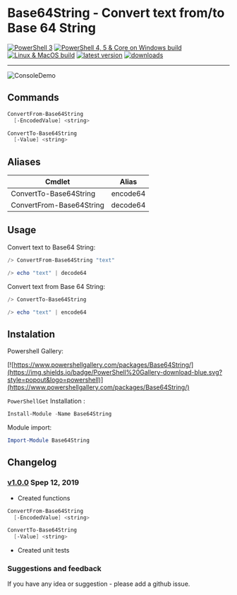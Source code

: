 # Base64String - Convert text from/to Base 64 String

[![PowerShell 3](https://dev.azure.com/Stadub-Gh/PowershellScripts/_apis/build/status/SharedFunctions?branchName=master)](https://dev.azure.com/Stadub-Gh/PowershellScripts/_build/latest?definitionId=6&branchName=master)
[![PowerShell 4, 5 & Core on Windows build](https://ci.appveyor.com/api/projects/status/7nunpf138bmp7ogf/branch/master?svg=true)](https://ci.appveyor.com/project/stadub/powershellscripts-v9ncj/branch/master)
[![Linux & MacOS build](https://img.shields.io/travis/stadub/PowershellScripts/master.svg?label=linux/macos+build)](https://travis-ci.org/stadub/PowershellScripts)
[![latest version](https://img.shields.io/powershellgallery/v/Base64String.svg?label=latest+version)](https://www.powershellgallery.com/packages/Base64String/)
[![downloads](https://img.shields.io/powershellgallery/dt/Base64String.svg?label=downloads)](https://www.powershellgallery.com/packages/Base64String)
<!-- [Documentation](https://powershellscripts.readthedocs.io/en/latest/) -->
---------------------

![ConsoleDemo](https://github.com/stadub/PowershellScripts/raw/master/Shared-Functions/Base64String/Assets/demo.gif)

## Commands

```powershell
ConvertFrom-Base64String
  [-EncodedValue] <string>

ConvertTo-Base64String
  [-Value] <string>

```

## Aliases

| Cmdlet           | Alias |
| -----------------|:-----:|
| ConvertTo-Base64String   | encode64   |
| ConvertFrom-Base64String | decode64    |

## Usage

Convert text to Base64 String:

```powershell
/> ConvertFrom-Base64String "text"
```

```powershell
/> echo "text" | decode64
```

Convert text from Base 64 String:

```powershell
/> ConvertTo-Base64String
```

```powershell
/> echo "text" | encode64
```

## Instalation

Powershell Gallery:

[![https://www.powershellgallery.com/packages/Base64String/](https://img.shields.io/badge/PowerShell%20Gallery-download-blue.svg?style=popout&logo=powershell)](https://www.powershellgallery.com/packages/Base64String/)

`PowerShellGet` Installation :

```powershell
Install-Module -Name Base64String
```

Module import:

```powershell
Import-Module Base64String
```


## Changelog

### [v1.0.0](https://github.com/stadub/PowershellScripts/releases/tag/v0.10.0) Spep 12, 2019

* Created functions

```powershell
ConvertFrom-Base64String
  [-EncodedValue] <string>

ConvertTo-Base64String
  [-Value] <string>

```

* Created unit tests

### Suggestions and feedback

If you have any idea or suggestion - please add a github issue.
